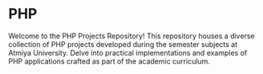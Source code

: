 # PHP
 Welcome to the PHP Projects Repository! This repository houses a diverse collection of PHP projects developed during the semester subjects at Atmiya University. Delve into practical implementations and examples of PHP applications crafted as part of the academic curriculum.

